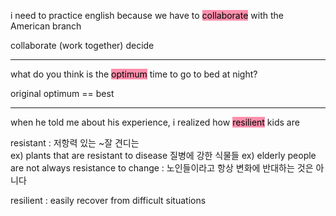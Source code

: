 
i need to practice english because we have to <mark style="background: #FF5582A6;">collaborate</mark> with the American branch

collaborate  (work together)
decide

-------------------------------

what do you think is the <mark style="background: #FF5582A6;">optimum</mark> time to go to bed at night?

original
optimum == best

------------------------------------

when he told me about his experience, i realized how <mark style="background: #FF5582A6;">resilient</mark> kids are

resistant : 저항력 있는 ~잘 견디는               
ex)  plants that are resistant to disease 질병에 강한 식물들
ex)  elderly people are not always resistance to change : 노인들이라고 항상 변화에 반대하는 것은 아니다

resilient : easily recover from difficult situations           


 